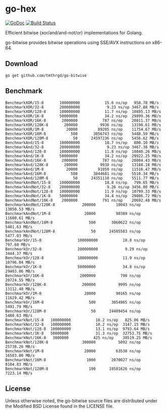 # go-hex

[![GoDoc](https://godoc.org/github.com/tmthrgd/go-bitwise?status.svg)](https://godoc.org/github.com/tmthrgd/go-bitwise)
[![Build Status](https://travis-ci.org/tmthrgd/go-bitwise.svg?branch=master)](https://travis-ci.org/tmthrgd/go-bitwise)

Efficient bitwise (xor/and/and-not/or) implementations for Golang.

go-bitwise provides bitwise operations using SSE/AVX instructions on x86-64.

## Download

```
go get github.com/tmthrgd/go-bitwise
```

## Benchmark

```
BenchmarkXOR/15-8     	100000000	        15.6 ns/op	 958.78 MB/s
BenchmarkXOR/32-8     	200000000	         9.23 ns/op	3467.88 MB/s
BenchmarkXOR/128-8    	100000000	        11.7 ns/op	10895.13 MB/s
BenchmarkXOR/1K-8     	50000000	        34.2 ns/op	29899.36 MB/s
BenchmarkXOR/16K-8    	 2000000	       787 ns/op	20811.37 MB/s
BenchmarkXOR/128K-8   	  200000	      9936 ns/op	13190.61 MB/s
BenchmarkXOR/1M-8     	   20000	     89205 ns/op	11754.67 MB/s
BenchmarkXOR/16M-8    	     500	   3056743 ns/op	5488.59 MB/s
BenchmarkXOR/128M-8   	      50	  24597236 ns/op	5456.62 MB/s
BenchmarkAnd/15-8     	100000000	        18.7 ns/op	 800.10 MB/s
BenchmarkAnd/32-8     	200000000	         9.23 ns/op	3467.38 MB/s
BenchmarkAnd/128-8    	100000000	        11.8 ns/op	10840.26 MB/s
BenchmarkAnd/1K-8     	50000000	        34.2 ns/op	29922.25 MB/s
BenchmarkAnd/16K-8    	 2000000	       787 ns/op	20804.43 MB/s
BenchmarkAnd/128K-8   	  200000	      9938 ns/op	13188.18 MB/s
BenchmarkAnd/1M-8     	   20000	     91050 ns/op	11516.47 MB/s
BenchmarkAnd/16M-8    	     500	   3044681 ns/op	5510.34 MB/s
BenchmarkAnd/128M-8   	      50	  24351110 ns/op	5511.77 MB/s
BenchmarkAndNot/15-8  	100000000	        18.8 ns/op	 799.65 MB/s
BenchmarkAndNot/32-8  	200000000	         9.26 ns/op	3456.80 MB/s
BenchmarkAndNot/128-8 	100000000	        11.9 ns/op	10799.33 MB/s
BenchmarkAndNot/1K-8  	50000000	        34.4 ns/op	29806.72 MB/s
BenchmarkAndNot/16K-8 	 2000000	       791 ns/op	20692.48 MB/s
BenchmarkAndNot/128K-8         	  200000	     10043 ns/op	13050.53 MB/s
BenchmarkAndNot/1M-8           	   20000	     90389 ns/op	11600.61 MB/s
BenchmarkAndNot/16M-8          	     500	   3060622 ns/op	5481.63 MB/s
BenchmarkAndNot/128M-8         	      50	  24505583 ns/op	5477.03 MB/s
BenchmarkOr/15-8               	100000000	        18.8 ns/op	 797.68 MB/s
BenchmarkOr/32-8               	200000000	         9.29 ns/op	3444.37 MB/s
BenchmarkOr/128-8              	100000000	        11.9 ns/op	10796.04 MB/s
BenchmarkOr/1K-8               	50000000	        34.8 ns/op	29403.06 MB/s
BenchmarkOr/16K-8              	 2000000	       790 ns/op	20724.55 MB/s
BenchmarkOr/128K-8             	  200000	      9995 ns/op	13112.48 MB/s
BenchmarkOr/1M-8               	   20000	     90165 ns/op	11629.42 MB/s
BenchmarkOr/16M-8              	     500	   3054965 ns/op	5491.79 MB/s
BenchmarkOr/128M-8             	      50	  24489454 ns/op	5480.63 MB/s
BenchmarkNot/15-8  	100000000	        18.2 ns/op	 825.06 MB/s
BenchmarkNot/32-8  	100000000	        10.2 ns/op	3147.15 MB/s
BenchmarkNot/128-8 	100000000	        13.1 ns/op	9793.64 MB/s
BenchmarkNot/1K-8  	50000000	        31.3 ns/op	32753.75 MB/s
BenchmarkNot/16K-8 	 3000000	       425 ns/op	38519.25 MB/s
BenchmarkNot/128K-8         	  300000	      5092 ns/op	25738.26 MB/s
BenchmarkNot/1M-8           	   20000	     63538 ns/op	16503.00 MB/s
BenchmarkNot/16M-8          	    1000	   2070027 ns/op	8104.83 MB/s
BenchmarkNot/128M-8         	     100	  18581626 ns/op	7223.14 MB/s
```

## License

Unless otherwise noted, the go-bitwise source files are distributed under the Modified BSD License
found in the LICENSE file.

